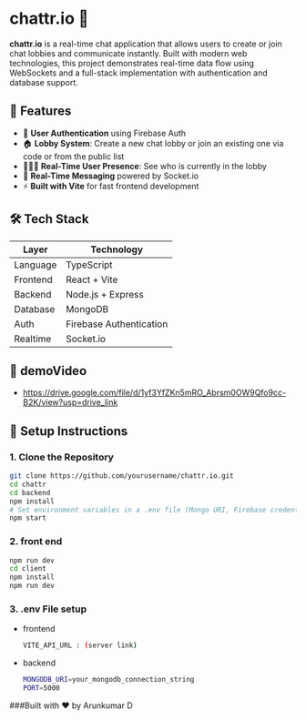 # chattr.io 💬

**chattr.io** is a real-time chat application that allows users to create or join chat lobbies and communicate instantly. Built with modern web technologies, this project demonstrates real-time data flow using WebSockets and a full-stack implementation with authentication and database support.

## 🚀 Features

- 🔐 **User Authentication** using Firebase Auth
- 🏠 **Lobby System**: Create a new chat lobby or join an existing one via code or from the public list
- 🧑‍🤝‍🧑 **Real-Time User Presence**: See who is currently in the lobby
- 💬 **Real-Time Messaging** powered by Socket.io
- ⚡ **Built with Vite** for fast frontend development

## 🛠️ Tech Stack

| Layer      | Technology             |
|------------|------------------------|
| Language   | TypeScript             |
| Frontend   | React + Vite           |
| Backend    | Node.js + Express      |
| Database   | MongoDB                |
| Auth       | Firebase Authentication|
| Realtime   | Socket.io              |

## 📸 demoVideo

- https://drive.google.com/file/d/1yf3YfZKn5mRO_Abrsm0OW9Qfo9cc-B2K/view?usp=drive_link


## 🔧 Setup Instructions

### 1. Clone the Repository

```bash
git clone https://github.com/yourusername/chattr.io.git
cd chattr
cd backend
npm install
# Set environment variables in a .env file (Mongo URI, Firebase credentials, etc.)
npm start
```

### 2. front end
```bash
npm run dev
cd client
npm install
npm run dev
```

### 3. .env File setup
- frontend
  ```bash
  VITE_API_URL : (server link)
  ```
- backend
  ```bash
  MONGODB_URI=your_mongodb_connection_string
  PORT=5000
  ```
###Built with ❤️ by Arunkumar D


